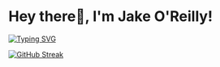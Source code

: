 # Hey there👋, I'm Jake O'Reilly!
[![Typing SVG](https://readme-typing-svg.herokuapp.com?font=&duration=3000&pause=1000&color=1E9A00&width=435&lines=Computer+Scientist;Tech+Enthusiast;Software+Engineer)](https://git.io/typing-svg)

[![GitHub Streak](https://streak-stats.demolab.com?user=jakeoreillyy&theme=midnight-orangele&mode=weekly)](https://git.io/streak-stats)
